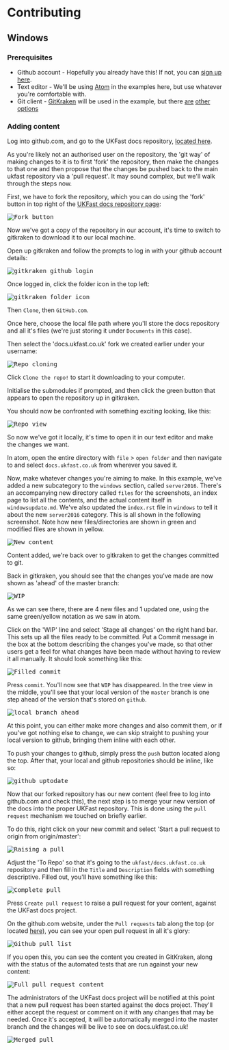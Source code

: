 # Contributing 

## Windows

### Prerequisites

* Github account - Hopefully you already have this! If not, you can [sign up here](https://github.com/join?source=header-home).
* Text editor - We'll be using [Atom](https://atom.io/) in the examples here, but use whatever you're comfortable with.
* Git client - [GitKraken](https://www.gitkraken.com/) will be used in the example, but there [are](https://git-for-windows.github.io/) [other](https://www.sourcetreeapp.com/) [options](https://git-scm.com/download/win)

### Adding content

Log into github.com, and go to the UKFast docs repository, [located here](https://github.com/ukfast/docs.ukfast.co.uk).

As you're likely not an authorised user on the repository, the 'git way' of making changes to it is to first 'fork' the repository, then make the changes to that one and then propose that the changes be pushed back to the main ukfast repository via a 'pull request'. It may sound complex, but we'll walk through the steps now. 

First, we have to fork the repository, which you can do using the 'fork' button in top right of the [UKFast docs repository page](https://github.com/ukfast/docs.ukfast.co.uk):

<kbd>![Fork button](files/5.png)</kbd>

Now we've got a copy of the repository in our account, it's time to switch to gitkraken to download it to our local machine. 

Open up gitkraken and follow the prompts to log in with your github account details:

<kbd>![gitkraken github login](files/1.png)</kbd>

Once logged in, click the folder icon in the top left:

<kbd>![gitkraken folder icon](files/2.png)</kbd>

Then `Clone`, then `GitHub.com`.

Once here, choose the local file path where you'll store the docs repository and all it's files (we're just storing it under `Documents` in this case).

Then select the 'docs.ukfast.co.uk' fork we created earlier under your username:

<kbd>![Repo cloning](files/3.png)</kbd>

Click `Clone the repo!` to start it downloading to your computer.

Initialise the submodules if prompted, and then click the green button that appears to open the repository up in gitkraken.

You should now be confronted with something exciting looking, like this:

<kbd>![Repo view](files/4.png)</kbd>

So now we've got it locally, it's time to open it in our text editor and make the changes we want.

In atom, open the entire directory with `file` > `open folder` and then navigate to and select `docs.ukfast.co.uk` from wherever you saved it.

Now, make whatever changes you're aiming to make. In this example, we've added a new subcategory to the `windows` section, called `server2016`. There's an accompanying new directory called `files` for the screenshots, an index page to list all the contents, and the actual content itself in `windowsupdate.md`. We've also updated the `index.rst` file in `windows` to tell it about the new `server2016` category. This is all shown in the following screenshot. Note how new files/directories are shown in green and modified files are shown in yellow.

<kbd>![New content](files/7.png)</kbd>

Content added, we're back over to gitkraken to get the changes committed to git.

Back in gitkraken, you should see that the changes you've made are now shown as 'ahead' of the master branch:

<kbd>![WIP](files/8.png)</kbd>

As we can see there, there are 4 new files and 1 updated one, using the same green/yellow notation as we saw in atom.

Click on the 'WIP' line and select 'Stage all changes' on the right hand bar. This sets up all the files ready to be committed. Put a Commit message in the box at the bottom describing the changes you've made, so that other users get a feel for what changes have been made without having to review it all manually. It should look something like this:

<kbd>![Filled commit](files/9.png)</kbd>

Press `commit`. You'll now see that `WIP` has disappeared. In the tree view in the middle, you'll see that your local version of the `master` branch is one step ahead of the version that's stored on `github`. 

<kbd>![local branch ahead](files/10.png)</kbd>

At this point, you can either make more changes and also commit them, or if you've got nothing else to change, we can skip straight to pushing your local version to github, bringing them inline with each other.

To push your changes to github, simply press the `push` button located along the top. After that, your local and github repositories should be inline, like so:

<kbd>![github uptodate](files/11.png)</kbd>

Now that our forked repository has our new content (feel free to log into github.com and check this), the next step is to merge your new version of the docs into the proper UKFast repository. This is done using the `pull request` mechanism we touched on briefly earlier.

To do this, right click on your new commit and select 'Start a pull request to origin from origin/master':

<kbd>![Raising a pull](files/12.png)</kbd>

Adjust the 'To Repo' so that it's going to the `ukfast/docs.ukfast.co.uk` repository and then fill in the `Title` and `Description` fields with something descriptive. Filled out, you'll have something like this:

<kbd>![Complete pull](files/13.png)</kbd>

Press `Create pull request` to raise a pull request for your content, against the UKFast docs project.

On the github.com website, under the `Pull requests` tab along the top (or located [here](https://github.com/pulls)), you can see your open pull request in all it's glory:

<kbd>![Github pull list](files/14.png)</kbd>

If you open this, you can see the content you created in GitKraken, along with the status of the automated tests that are run against your new content:

<kbd>![Full pull request content](files/15.png)</kbd>

The administrators of the UKFast docs project will be notified at this point that a new pull request has been started against the docs project. They'll either accept the request or comment on it with any changes that may be needed. Once it's accepted, it will be automatically merged into the master branch and the changes will be live to see on docs.ukfast.co.uk!

<kbd>![Merged pull](files/16.png)</kbd>

